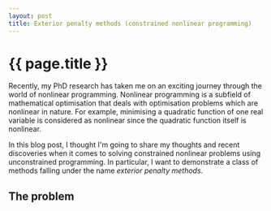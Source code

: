 ```yaml
---
layout: post
title: Exterior penalty methods (constrained nonlinear programming)
---
```


# {{ page.title }}

Recently, my PhD research has taken me on an exciting journey through the world of nonlinear programming. Nonlinear programming is a subfield of mathematical optimisation that deals with optimisation problems which are nonlinear in nature. For example, minimising a quadratic function of one real variable is considered as nonlinear since the quadratic function itself is nonlinear.

In this blog post, I thought I'm going to share my thoughts and recent discoveries when it comes to solving constrained nonlinear problems using unconstrained programming. In particular, I want to demonstrate a class of methods falling under the name *exterior penalty methods*.

## The problem

